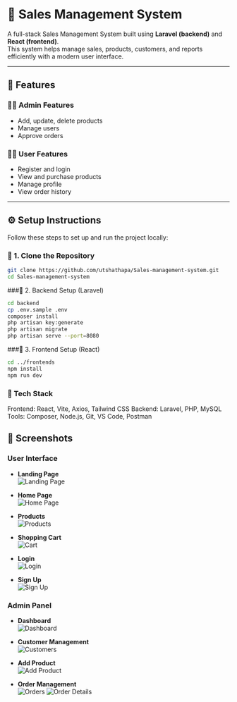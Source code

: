 # 🧾 Sales Management System

A full-stack Sales Management System built using **Laravel (backend)** and **React (frontend)**.  
This system helps manage sales, products, customers, and reports efficiently with a modern user interface.

---

## 🚀 Features

### 👨‍💼 Admin Features
- Add, update, delete products
- Manage users
- Approve orders

### 🧍‍♂️ User Features
- Register and login
- View and purchase products
- Manage profile
- View order history

---
## ⚙️ Setup Instructions

Follow these steps to set up and run the project locally:


### 🔹 1. Clone the Repository
```bash
git clone https://github.com/utshathapa/Sales-management-system.git
cd Sales-management-system
```
###🔹 2. Backend Setup (Laravel)
```bash
cd backend
cp .env.sample .env
composer install
php artisan key:generate
php artisan migrate
php artisan serve --port=8080
```
###🔹 3. Frontend Setup (React)
```bash
cd ../frontends
npm install
npm run dev
```
### 🧠 Tech Stack
Frontend: React, Vite, Axios, Tailwind CSS
Backend: Laravel, PHP, MySQL
Tools: Composer, Node.js, Git, VS Code, Postman

## 📸 Screenshots

### User Interface
- **Landing Page**  
  ![Landing Page](screenshots/landingpage.png)

- **Home Page**  
  ![Home Page](screenshots/homepage.png)

- **Products**  
  ![Products](screenshots/product_page.png)

- **Shopping Cart**  
  ![Cart](screenshots/cart.png)

- **Login**  
  ![Login](screenshots/login.png)

- **Sign Up**  
  ![Sign Up](screenshots/signup.png)

### Admin Panel
- **Dashboard**  
  ![Dashboard](screenshots/dashboard.png)

- **Customer Management**  
  ![Customers](screenshots/customer.png)

- **Add Product**  
  ![Add Product](screenshots/addp.png)

- **Order Management**  
  ![Orders](screenshots/neworder.png)
  ![Order Details](screenshots/view_new_order_details.png)

